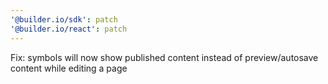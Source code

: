 ```yaml
---
'@builder.io/sdk': patch
'@builder.io/react': patch
---
```


Fix: symbols will now show published content instead of preview/autosave content while editing a page

